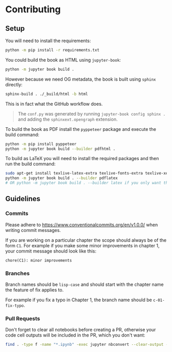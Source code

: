 # Contributing

## Setup

You will need to install the requirements:

```sh
python -m pip install -r requirements.txt
```

You could build the book as HTML using `jupyter-book`:

```sh
python -m jupyter book build .
```

However because we need OG metadata, the book is built using `sphinx` directly:

```sh
sphinx-build . ./_build/html -b html
```

This is in fact what the GitHub workflow does.

> The `conf.py` was generated by running `jupyter-book config sphinx .` and adding the `sphinxext.opengraph` extension.

To build the book as PDF install the `pyppeteer` package and execute the build command:

```sh
python -m pip install pyppeteer
python -m jupyter book build --builder pdfhtml .
```

To build as LaTeX you will need to install the required packages and then run the build command:

```sh
sudo apt-get install texlive-latex-extra texlive-fonts-extra texlive-xetex latexmk
python -m jupyter book build . --builder pdflatex
# OR python -m jupyter book build . --builder latex if you only want the LaTeX file
```

## Guidelines

### Commits

Please adhere to https://www.conventionalcommits.org/en/v1.0.0/ when writing commit messages.

If you are working on a particular chapter the scope should always be of the form `C1`. For example if you make some minor improvements in chapter 1, your commit message should look like this:

```
chore(C1): minor improvements
```

### Branches

Branch names should be `lisp-case` and should start with the chapter name the feature of fix applies to.

For example if you fix a typo in Chapter 1, the branch name should be `c-01-fix-typo`.

### Pull Requests

Don't forget to clear all notebooks before creating a PR, otherwise your code cell outputs will be included in the PR, which you don't want:

```sh
find . -type f -name "*.ipynb" -exec jupyter nbconvert --clear-output --inplace {} \;
```
